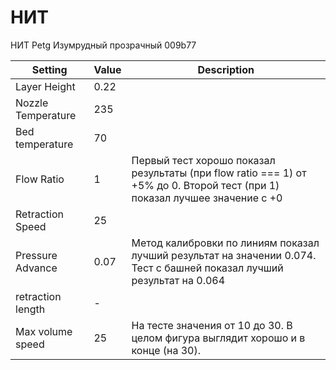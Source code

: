 
# НИТ


НИТ Petg Изумрудный прозрачный 009b77

| Setting            | Value | Description                                                                                                                |
| ------------------ | ----- | -------------------------------------------------------------------------------------------------------------------------- |
| Layer Height       | 0.22  |                                                                                                                            |
| Nozzle Temperature | 235   |                                                                                                                            |
| Bed temperature    | 70    |                                                                                                                            |
| Flow Ratio         | 1     | Первый тест хорошо показал результаты (при flow ratio === 1) от +5% до 0. Второй тест (при 1) показал лучшее значение с +0 |
| Retraction Speed   | 25    |                                                                                                                            |
| Pressure Advance   | 0.07  | Метод калибровки по линиям показал лучший результат на значении 0.074. Тест с башней показал лучший результат на 0.064     |
| retraction length  | -     |                                                                                                                            |
| Max volume speed   | 25    | На тесте значения от 10 до 30. В целом фигура выглядит хорошо и в конце (на 30).                                           |
